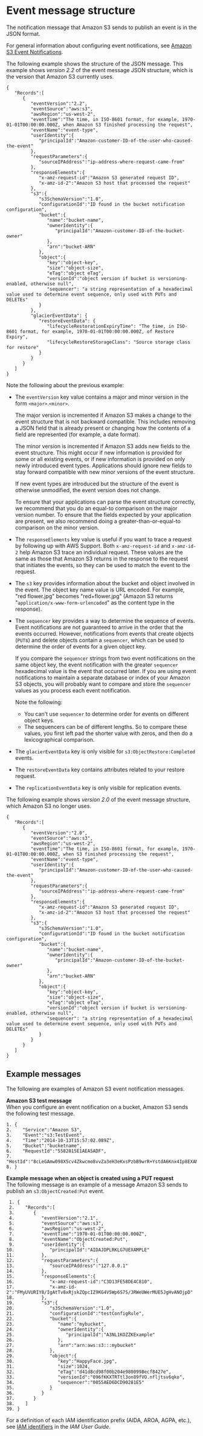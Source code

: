 # Event message structure<a name="notification-content-structure"></a>

The notification message that Amazon S3 sends to publish an event is in the JSON format\.

For general information about configuring event notifications, see [Amazon S3 Event Notifications](NotificationHowTo.md)\.

The following example shows the structure of the JSON message\. This example shows *version 2\.2* of the event message JSON structure, which is the version that Amazon S3 currently uses\.

```
{  
   "Records":[  
      {  
         "eventVersion":"2.2",
         "eventSource":"aws:s3",
         "awsRegion":"us-west-2",
         "eventTime":"The time, in ISO-8601 format, for example, 1970-01-01T00:00:00.000Z, when Amazon S3 finished processing the request",
         "eventName":"event-type",
         "userIdentity":{  
            "principalId":"Amazon-customer-ID-of-the-user-who-caused-the-event"
         },
         "requestParameters":{  
            "sourceIPAddress":"ip-address-where-request-came-from"
         },
         "responseElements":{  
            "x-amz-request-id":"Amazon S3 generated request ID",
            "x-amz-id-2":"Amazon S3 host that processed the request"
         },
         "s3":{  
            "s3SchemaVersion":"1.0",
            "configurationId":"ID found in the bucket notification configuration",
            "bucket":{  
               "name":"bucket-name",
               "ownerIdentity":{  
                  "principalId":"Amazon-customer-ID-of-the-bucket-owner"
               },
               "arn":"bucket-ARN"
            },
            "object":{  
               "key":"object-key",
               "size":"object-size",
               "eTag":"object eTag",
               "versionId":"object version if bucket is versioning-enabled, otherwise null",
               "sequencer": "a string representation of a hexadecimal value used to determine event sequence, only used with PUTs and DELETEs"
            }
         },
         "glacierEventData": {
            "restoreEventData": {
               "lifecycleRestorationExpiryTime": "The time, in ISO-8601 format, for example, 1970-01-01T00:00:00.000Z, of Restore Expiry",
               "lifecycleRestoreStorageClass": "Source storage class for restore"
            }
         }
      }
   ]
}
```

Note the following about the previous example:
+ The `eventVersion` key value contains a major and minor version in the form `<major>`\.`<minor>`\.

  The major version is incremented if Amazon S3 makes a change to the event structure that is not backward compatible\. This includes removing a JSON field that is already present or changing how the contents of a field are represented \(for example, a date format\)\.

  The minor version is incremented if Amazon S3 adds new fields to the event structure\. This might occur if new information is provided for some or all existing events, or if new information is provided on only newly introduced event types\. Applications should ignore new fields to stay forward compatible with new minor versions of the event structure\.

  If new event types are introduced but the structure of the event is otherwise unmodified, the event version does not change\.

  To ensure that your applications can parse the event structure correctly, we recommend that you do an equal\-to comparison on the major version number\. To ensure that the fields expected by your application are present, we also recommend doing a greater\-than\-or\-equal\-to comparison on the minor version\.
+ The `responseElements` key value is useful if you want to trace a request by following up with AWS Support\. Both `x-amz-request-id` and `x-amz-id-2` help Amazon S3 trace an individual request\. These values are the same as those that Amazon S3 returns in the response to the request that initiates the events, so they can be used to match the event to the request\.
+ The `s3` key provides information about the bucket and object involved in the event\. The object key name value is URL encoded\. For example, "red flower\.jpg" becomes "red\+flower\.jpg" \(Amazon S3 returns "`application/x-www-form-urlencoded`" as the content type in the response\)\.
+ The `sequencer` key provides a way to determine the sequence of events\. Event notifications are not guaranteed to arrive in the order that the events occurred\. However, notifications from events that create objects \(`PUT`s\) and delete objects contain a `sequencer`, which can be used to determine the order of events for a given object key\. 

  If you compare the `sequencer` strings from two event notifications on the same object key, the event notification with the greater `sequencer` hexadecimal value is the event that occurred later\. If you are using event notifications to maintain a separate database or index of your Amazon S3 objects, you will probably want to compare and store the `sequencer` values as you process each event notification\. 

  Note the following:
  + You can't use `sequencer` to determine order for events on different object keys\.
  + The sequencers can be of different lengths\. So to compare these values, you first left pad the shorter value with zeros, and then do a lexicographical comparison\.
+ The `glacierEventData` key is only visible for `s3:ObjectRestore:Completed` events\. 
+ The `restoreEventData` key contains attributes related to your restore request\.
+ The `replicationEventData` key is only visible for replication events\.

The following example shows *version 2\.0* of the event message structure, which Amazon S3 no longer uses\.

```
{  
   "Records":[  
      {  
         "eventVersion":"2.0",
         "eventSource":"aws:s3",
         "awsRegion":"us-west-2",
         "eventTime":"The time, in ISO-8601 format, for example, 1970-01-01T00:00:00.000Z, when S3 finished processing the request",
         "eventName":"event-type",
         "userIdentity":{  
            "principalId":"Amazon-customer-ID-of-the-user-who-caused-the-event"
         },
         "requestParameters":{  
            "sourceIPAddress":"ip-address-where-request-came-from"
         },
         "responseElements":{  
            "x-amz-request-id":"Amazon S3 generated request ID",
            "x-amz-id-2":"Amazon S3 host that processed the request"
         },
         "s3":{  
            "s3SchemaVersion":"1.0",
            "configurationId":"ID found in the bucket notification configuration",
            "bucket":{  
               "name":"bucket-name",
               "ownerIdentity":{  
                  "principalId":"Amazon-customer-ID-of-the-bucket-owner"
               },
               "arn":"bucket-ARN"
            },
            "object":{  
               "key":"object-key",
               "size":"object-size",
               "eTag":"object eTag",
               "versionId":"object version if bucket is versioning-enabled, otherwise null",
               "sequencer": "a string representation of a hexadecimal value used to determine event sequence, only used with PUTs and DELETEs"
            }
         }
      }
   ]
}
```

## Example messages<a name="notification-content-structure-examples"></a>

The following are examples of Amazon S3 event notification messages\.

**Amazon S3 test message**  
When you configure an event notification on a bucket, Amazon S3 sends the following test message\.

```
1. {  
2.    "Service":"Amazon S3",
3.    "Event":"s3:TestEvent",
4.    "Time":"2014-10-13T15:57:02.089Z",
5.    "Bucket":"bucketname",
6.    "RequestId":"5582815E1AEA5ADF",
7.    "HostId":"8cLeGAmw098X5cv4Zkwcmo8vvZa3eH3eKxsPzbB9wrR+YstdA6Knx4Ip8EXAMPLE"
8. }
```

**Example message when an object is created using a PUT request**  
The following message is an example of a message Amazon S3 sends to publish an `s3:ObjectCreated:Put` event\.

```
 1. {  
 2.    "Records":[  
 3.       {  
 4.          "eventVersion":"2.1",
 5.          "eventSource":"aws:s3",
 6.          "awsRegion":"us-west-2",
 7.          "eventTime":"1970-01-01T00:00:00.000Z",
 8.          "eventName":"ObjectCreated:Put",
 9.          "userIdentity":{  
10.             "principalId":"AIDAJDPLRKLG7UEXAMPLE"
11.          },
12.          "requestParameters":{  
13.             "sourceIPAddress":"127.0.0.1"
14.          },
15.          "responseElements":{  
16.             "x-amz-request-id":"C3D13FE58DE4C810",
17.             "x-amz-id-2":"FMyUVURIY8/IgAtTv8xRjskZQpcIZ9KG4V5Wp6S7S/JRWeUWerMUE5JgHvANOjpD"
18.          },
19.          "s3":{  
20.             "s3SchemaVersion":"1.0",
21.             "configurationId":"testConfigRule",
22.             "bucket":{  
23.                "name":"mybucket",
24.                "ownerIdentity":{  
25.                   "principalId":"A3NL1KOZZKExample"
26.                },
27.                "arn":"arn:aws:s3:::mybucket"
28.             },
29.             "object":{  
30.                "key":"HappyFace.jpg",
31.                "size":1024,
32.                "eTag":"d41d8cd98f00b204e9800998ecf8427e",
33.                "versionId":"096fKKXTRTtl3on89fVO.nfljtsv6qko",
34.                "sequencer":"0055AED6DCD90281E5"
35.             }
36.          }
37.       }
38.    ]
39. }
```

For a definition of each IAM identification prefix \(AIDA, AROA, AGPA, etc\.\), see [IAM identifiers](https://docs.aws.amazon.com/IAM/latest/UserGuide/reference_identifiers.html#identifiers-prefixesl) in the *IAM User Guide*\.